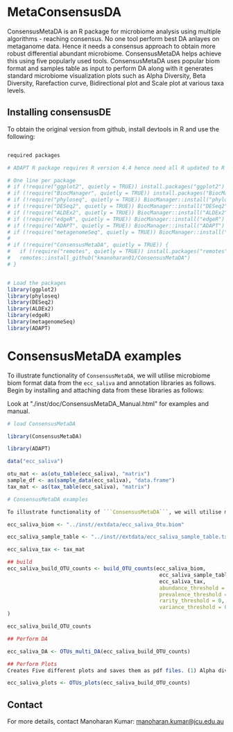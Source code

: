 # MetaConsensusDA

ConsensusMetaDA is an R package for microbiome analysis using multiple algorithms - reaching consensus. No one tool perform best DA anlayes on metaganome data. Hence it needs a consensus approach to obtain more robust differential abundant microbiome. ConsensusMetaDA helps achieve this using five popularly used tools. ConsensusMetaDA uses popular biom format and samples table as input to perform DA along with it generates standard microbiome visualization plots such as Alpha Diversity, Beta Diversity, Rarefaction curve, Bidirectional plot and Scale plot at various taxa levels.

## Installing consensusDE

To obtain the original version from github, install devtools in R and use the following:

```R

required packages

# ADAPT R package requires R version 4.4 hence need all R updated to R v4.4.2

# One line per package
# if (!require("ggplot2", quietly = TRUE)) install.packages("ggplot2")
# if (!require("BiocManager", quietly = TRUE)) install.packages("BiocManager")
# if (!require("phyloseq", quietly = TRUE)) BiocManager::install("phyloseq")
# if (!require("DESeq2", quietly = TRUE)) BiocManager::install("DESeq2")
# if (!require("ALDEx2", quietly = TRUE)) BiocManager::install("ALDEx2")
# if (!require("edgeR", quietly = TRUE)) BiocManager::install("edgeR")
# if (!require("ADAPT", quietly = TRUE)) BiocManager::install("ADAPT")
# if (!require("metagenomeSeq", quietly = TRUE)) BiocManager::install("metagenomeSeq")
# 
# if (!require("ConsensusMetaDA", quietly = TRUE)) {
#   if (!require("remotes", quietly = TRUE)) install.packages("remotes")
#   remotes::install_github("kmanoharan01/ConsensusMetaDA")
# }


# Load the packages
library(ggplot2)
library(phyloseq)
library(DESeq2)
library(ALDEx2)
library(edgeR)
library(metagenomeSeq)
library(ADAPT)

```


# ConsensusMetaDA examples

To illustrate functionality of ```ConsensusMetaDA```, we will utilise microbiome biom format data from the ```ecc_saliva``` and annotation libraries as follows. Begin by installing and attaching data from these libraries as follows:

Look at "./inst/doc/ConsensusMetaDA_Manual.html" for examples and manual.

```R
# load ConsensusMetaDA

library(ConsensusMetaDA)

library(ADAPT)

data("ecc_saliva")

otu_mat <- as(otu_table(ecc_saliva), "matrix")
sample_df <- as(sample_data(ecc_saliva), "data.frame")
tax_mat <- as(tax_table(ecc_saliva), "matrix")

# ConsensusMetaDA examples

To illustrate functionality of ```ConsensusMetaDA```, we will utilise microbiome biom format data from the ```ecc_saliva``` and annotation libraries as follows. Begin by installing and attaching data from these libraries as follows:

ecc_saliva_biom <- "../inst//extdata/ecc_saliva_Otu.biom"

ecc_saliva_sample_table <- "../inst//extdata/ecc_saliva_sample_table.txt"

ecc_saliva_tax <- tax_mat

## build
ecc_saliva_build_OTU_counts <- build_OTU_counts(ecc_saliva_biom, 
                                                 ecc_saliva_sample_table, 
                                                 ecc_saliva_tax, 
                                                 abundance_threshold = 10, 
                                                 prevalence_threshold = 0.1, 
                                                 rarity_threshold = 0, 
                                                 variance_threshold = 0 
)

ecc_saliva_build_OTU_counts

## Perform DA

ecc_saliva_DA <- OTUs_multi_DA(ecc_saliva_build_OTU_counts)

## Perform Plots
Creates Five different plots and saves them as pdf files. (1) Alpha diversity - Shannon, (2) Beta diversity – Principal Coordinate Analyses (PcoA), (3) rare faction curve and (4) Scaled plot at taxa level 5) Bi-directional plots. These plots are generated using the ggplot2 package (Wickham, 2016).

ecc_saliva_plots <- OTUs_plots(ecc_saliva_build_OTU_counts)

```

## Contact

For more details, contact Manoharan Kumar:
manoharan.kumar@jcu.edu.au

